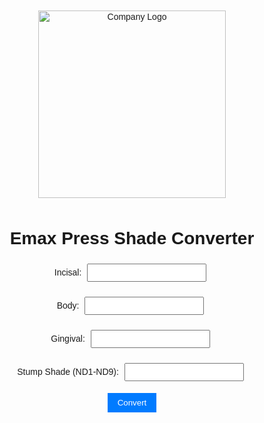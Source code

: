 <!DOCTYPE html> 

<html lang="en"> 

<head> 

  <meta charset="UTF-8" /> 

  <title>Emax Press Shade Converter</title> 

  <style> 

    body { 

      font-family: Arial, sans-serif; 

      text-align: center; 

      padding: 20px; 

    } 

    img { 

      width: 300px; 

      margin-bottom: 10px; 

    } 

    input { 

      margin: 5px; 

      padding: 5px; 

      text-transform: uppercase; 

    } 

    button { 

      padding: 8px 16px; 

      background-color: #007bff; 

      color: white; 

      border: none; 

      cursor: pointer; 

    } 

    button:hover { 

      background-color: #0056b3; 

    } 

    #results { 

      margin-top: 20px; 

      font-weight: bold; 

    } 

  </style> 

</head> 

<body> 

  

  <!-- Company Logo --> 

 <img src="OIP.jpg" alt="Company Logo" onerror="this.onerror=null; this.src='https://can01.safelinks.protection.outlook.com/?url=https%3A%2F%2Fvia.placeholder.com%2F300x100%3Ftext%3DLogo&...">


  <h1>Emax Press Shade Converter</h1> 

  

  <!-- Inputs --> 

  <label>Incisal: <input type="text" id="incisal" /></label><br> 

  <label>Body: <input type="text" id="body" /></label><br> 

  <label>Gingival: <input type="text" id="gingival" /></label><br> 

  <label>Stump Shade (ND1-ND9): <input type="text" id="stump" /></label><br> 

  

  <button onclick="convertShade()">Convert</button> 

  

  <div id="results"></div> 

  

  <script> 

    const materialTypeMapping = { 

 

            "A1": { 

                "ND1": ["MTA1", "LTA1", "HTA1", "MO1", "HO1"], 

                "ND2": ["MTA1", "LTA1", "HTA1", "MO1", "HO1"], 

                "ND3": ["MTBL4", "LTBL4", "HTBL4", "MO1", "HO1"], 

                "ND4": ["LTBL3", "MO1", "HO1"], 

                "ND5": ["LTBL4", "MO1", "HO1"], 

                "ND6": ["LTBL3", "MO1", "HO1"], 

                "ND7": ["LTBL2", "MO1", "HO1"], 

                "ND8": ["HO1"], 

                "ND9": ["HO1"] 

            }, 

            "A2": { 

                "ND1": ["MTA1", "LTA1", "HTA1", "MO1", "HO1"], 

                "ND2": ["MTA1", "LTA1", "HTA1", "MO1", "HO1"], 

                "ND3": ["MTA1", "LTA1", "HTBL4", "MO1", "HO1"], 

                "ND4": ["MTBL3", "LTA1", "MO1", "HO1"], 

                "ND5": ["LTA1", "HTBL2", "MO1", "HO1"], 

                "ND6": ["LTA1", "HTBL2", "MO1", "HO1"], 

                "ND7": ["LTA1", "MO1", "HO1"], 

                "ND8": ["HO1"], 

                "ND9": ["HO1"] 

            }, 

            "A3": { 

                "ND1": ["MTA2", "LTA2", "HTA2", "MO2", "HO2"], 

                "ND2": ["MTA2", "LTA2", "HTA2", "MO2", "HO2"], 

                "ND3": ["MTA2", "LTA2", "HTA2", "MO2", "HO2"], 

                "ND4": ["MTA2", "LTA2", "MO2", "HO2"], 

                "ND5": ["MTA1", "LTA2", "HTBL3", "MO2", "HO2"], 

                "ND6": ["MTA1", "LTA2", "HTBL2", "MO2", "HO2"], 

                "ND7": ["MTBL2", "LTA2", "MO2", "HO2"], 

                "ND8": ["HO2"], 

                "ND9": ["HO2"] 

            }, 

"A3.5": { 

                "ND1": ["MTA3", "LTA3", "HTA3", "MO2", "HO2"], 

                "ND2": ["MTA3", "LTA2", "HTA3", "MO2", "HO2"], 

                "ND3": ["MTA2", "LTA3", "HTA3", "MO2", "HO2"], 

                "ND4": ["MTA2", "LTA3", "HTB3", "MO2", "HO2"], 

                "ND5": ["MTA2", "LTA3", "HTA3", "MO2", "HO2"], 

                "ND6": ["MTA2", "LTA3", "HTBL2", "MO2", "HO2"], 

                "ND7": ["LTA3", "MO2", "HO2"], 

                "ND8": ["LTA3", "HO2"], 

                "ND9": ["HO2"] 

            }, 

"A4": { 

                "ND1": ["MTA3.5", "LTA3.5", "HTA3.5", "MO4", "HO2"], 

                "ND2": ["MTA3.5", "LTA3.5", "HTA3.5", "MO4", "HO2"], 

                "ND3": ["MTA3", "LTA3.5", "HTA3.5", "MO4", "HO2"], 

                "ND4": ["MTA3", "LTA3.5", "HTB3", "MO4", "HO2"], 

                "ND5": ["MTA3", "LTA3.5", "HTA3.5", "MO4", "HO2"], 

                "ND6": ["MTA3", "LTA3.5", "HTA3", "MO4", "HO2"], 

                "ND7": ["MTA2", "LTA3.5", "MO4", "HO2"], 

                "ND8": ["LTA3.5", "HO2"], 

                "ND9": ["HO2"] 

            }, 

"B1": { 

                "ND1": ["MTB1", "LTB1", "HTB1", "MO1", "HO1"], 

                "ND2": ["MTB1", "LTB1", "HTBL4", "MO1", "HO1"], 

                "ND3": ["MTBL4", "LTB1", "HTBL3", "MO1", "HO1"], 

                "ND4": ["MTBL3", "LTBL3", "MO1", "HO1"], 

                "ND5": ["MTBL2", "LTBL3", "MO1", "HO1"], 

                "ND6": ["LTBL3", "MO1", "HO1"], 

                "ND7": ["LTBL3", "MO1", "HO1"], 

                "ND8": ["HO1"], 

                "ND9": ["HO1"] 

            }, 

"B2": { 

                "ND1": ["MTB1", "LTB1", "HTB1", "MO1", "HO1"], 

                "ND2": ["MTB1", "LTB1", "HTBL4", "MO1", "HO1"], 

                "ND3": ["MTB1", "LTB1", "HTBL3", "MO1", "HO1"], 

                "ND4": ["MTBL4", "LTBL3", "MO1", "HO1"], 

                "ND5": ["MTBL3", "LTB1", "HTBL2", "MO1", "HO1"], 

                "ND6": ["LTB1", "MO1", "HO1"], 

                "ND7": ["LTB1", "MO1", "HO1"], 

                "ND8": ["HO1"], 

                "ND9": ["HO1"] 

            }, 

"B3": { 

                "ND1": ["MTB2", "LTB2", "HTB2", "MO3", "HO1"], 

                "ND2": ["MTB2", "LTB2", "HTB2", "MO3", "HO1"], 

                "ND3": ["MTB2", "LTB2", "HTB2", "MO3", "HO1"], 

                "ND4": ["MTB1", "LTB2", "HTBL2", "MO3", "HO1"], 

                "ND5": ["MTBL4", "LTB2", "HTBL3", "MO3", "HO1"], 

                "ND6": ["MTBL4", "LTB2", "HTBL2", "MO3", "HO1"], 

                "ND7": ["LTB2", "HTBL1", "MO3", "HO1"], 

                "ND8": ["HO1"], 

                "ND9": ["HO1"] 

            }, 

"B4": { 

                "ND1": ["MTA3.5", "LTB3", "HTB3", "MO3", "HO1"], 

                "ND2": ["MTA3.5", "LTB3", "HTB3", "MO3", "HO1"], 

                "ND3": ["MTA3", "LTB3", "HTB2", "MO3", "HO1"], 

                "ND4": ["MTB2", "LTB3", "HTBL3", "MO3", "HO1"], 

                "ND5": ["MTBL4", "LTB3", "HTBL3", "MO3", "HO1"], 

                "ND6": ["LTB3", "HTBL1", "MO3", "HO1"], 

                "ND7": ["LTB2", "HTB2", "MO3", "HO1"], 

                "ND8": ["LTB2", "HTB2", "HO1"], 

                "ND9": ["HO1"] 

            }, 

"C1": { 

                "ND1": ["MTC1", "LTC1", "HTC1", "MO1", "HO1"], 

                "ND2": ["MTC1", "LTC1", "HTC1", "MO1", "HO1"], 

                "ND3": ["MTC1", "LTC1", "HTBL4", "MO1", "HO1"], 

                "ND4": ["MTB1", "LTC1", "HTBL3", "MO1", "HO1"], 

                "ND5": ["MTB1", "LTC1", "HTBL3", "MO1", "HO1"], 

                "ND6": ["MTB1", "LTC1", "MO1", "HO1"], 

                "ND7": ["MTB1", "LTC1", "HTA1", "MO1", "HO1"], 

                "ND8": ["LTC1", "HTC1", "HO1"], 

                "ND9": ["HO1"] 

            }, 

"C2": { 

                "ND1": ["MTC1", "LTC1", "HTC1", "MO4", "HO2"], 

                "ND2": ["MTC1", "LTC1", "HTC1", "MO4", "HO2"], 

                "ND3": ["MTC1", "LTC1", "HTBL4", "MO4", "HO2"], 

                "ND4": ["MTC1", "LTC1", "HTB1", "MO4", "HO2"], 

                "ND5": ["MTA2", "LTC1", "HTA1", "MO4", "HO2"], 

                "ND6": ["MTA2", "LTB2", "HTB1", "MO4", "HO2"], 

                "ND7": ["MTA3", "LTB2", "HTA3", "MO4", "HO2"], 

                "ND8": ["LTB2", "HTB2", "HO2"], 

                "ND9": ["HO2"] 

            }, 

"C3": { 

                "ND1": ["MTC2", "LTC2", "HTC2", "MO4", "HO2"], 

                "ND2": ["MTC2", "LTC2", "HTC2", "MO4", "HO2"], 

                "ND3": ["MTC2", "LTC2", "HTC2", "MO4", "HO2"], 

                "ND4": ["MTA3", "LTC2", "HTB3", "MO4", "HO2"], 

                "ND5": ["MTA3", "LTC2", "HTA3", "MO4", "HO2"], 

                "ND6": ["MTA3", "LTC2", "HTB2", "MO4", "HO2"], 

                "ND7": ["MTA3", "LTC2", "HTA3.5", "MO4", "HO2"], 

                "ND8": ["MTA3", "LTC2", "HTC2", "HO2"], 

                "ND9": ["HO2"] 

            }, 

"C4": { 

                "ND1": ["MTA3.5", "LTC3", "HTC3", "MO4", "HO2"], 

                "ND2": ["MTA3.5", "LTC3", "HTC3", "MO4", "HO2"], 

                "ND3": ["MTA3", "LTC3", "HTB4", "MO4", "HO2"], 

                "ND4": ["MTA3", "LTC3", "HTC2", "MO4", "HO2"], 

                "ND5": ["MTA3", "LTC3", "HTB3", "MO4", "HO2"], 

                "ND6": ["MTA3", "LTC3", "HTB3", "MO4", "HO2"], 

                "ND7": ["MTA3", "LTC3", "HTA4", "MO4", "HO2"], 

                "ND8": ["LTC3", "HTC3", "HO2"], 

                "ND9": ["HO2"] 

            }, 

 "D2": { 

                "ND1": ["MTD2", "LTD2", "HTD2", "MO4", "HO2"], 

                "ND2": ["MTD2", "LTD2", "HTD2", "MO4", "HO2"], 

                "ND3": ["MTD2", "LTD2", "HTB1", "MO4", "HO2"], 

                "ND4": ["MTB1", "LTD2", "HTBL3", "MO4", "HO2"], 

                "ND5": ["MTB1", "LTD2", "HTBL3", "MO4", "HO2"], 

                "ND6": ["MTB1", "LTD2", "HTBL2", "MO4", "HO2"], 

                "ND7": ["MTB1", "LTD2", "HTB1", "MO4", "HO2"], 

                "ND8": ["MTA1", "LTD2", "HTD2", "HO2"], 

                "ND9": ["HO2"] 

            }, 

         

            "D3": { 

                "ND1": ["MTD2", "LTD2", "HTD2", "MO4", "HO2"], 

                "ND2": ["MTD2", "LTD2", "HTD2", "MO4", "HO2"], 

                "ND3": ["MTD2", "LTD2", "HTD2", "MO4", "HO2"], 

                "ND4": ["MTB2", "LTB2", "HTB1", "MO4", "HO2"], 

                "ND5": ["MTA2", "LTB2", "HTA2", "MO4", "HO2"], 

                "ND6": ["MTA2", "LTB2", "HTBL2", "MO4", "HO2"], 

                "ND7": ["MTA2", "LTB2", "HTBL2", "MO4", "HO2"], 

                "ND8": ["LTB2", "HTB2", "HO2"], 

                "ND9": ["HO2"] 

            }, 

 "D4": { 

                "ND1": ["MTD2", "LTD2", "HTD2", "MO4", "HO2"], 

                "ND2": ["MTD2", "LTD2", "HTD2", "MO4", "HO2"], 

                "ND3": ["MTD2", "LTD2", "HTD2", "MO4", "HO2"], 

                "ND4": ["MTB2", "LTB2", "HTB1", "MO4", "HO2"], 

                "ND5": ["MTA2", "LTB2", "HTA2", "MO4", "HO2"], 

                "ND6": ["MTA2", "LTB2", "HTBL2", "MO4", "HO2"], 

                "ND7": ["MTA2", "LTB2", "HTBL2", "MO4", "HO2"], 

                "ND8": ["LTB2", "HTB2", "HO2"], 

                "ND9": ["HO2"] 

            }, 

"0M1": { 

                "ND1": ["LTBL1", "HTBL1", "MO0", "HO0"], 

                "ND2": ["MTBL1", "LBL12", "MO0", "HO0"], 

                "ND3": ["MO0", "HO0"], 

                "ND4": ["MO0", "HO0"], 

                "ND5": ["MO0", "HO0"], 

                "ND6": ["MO0", "HO0"], 

                "ND7": ["MO0", "HO0"], 

                "ND8": ["HO0"], 

                "ND9": ["HO0"] 

            }, 

"0M2": { 

                "ND1": ["MTBL2", "LTBL2", "HTBL2", "MO0", "HO0"], 

                "ND2": ["MTBL2", "LTBL2", "HTBL2", "MO0", "HO0"], 

                "ND3": ["LTBL1", "MO0", "HO0"], 

                "ND4": ["LTBL1","MO0", "HO0"], 

                "ND5": ["LTBL1", "MO0", "HO0"], 

                "ND6": ["LTBL1", "MO0", "HO0"], 

                "ND7": ["LTBL1","MO0", "HO0"], 

                "ND8": ["HO0"], 

                "ND9": ["HO0"] 

            }, 

"0M3": { 

                "ND1": ["MTBL2", "LTBL3", "HTBL3", "MO0", "HO0"], 

                "ND2": ["MTBL2", "LTBL3", "HTBL3", "MO0", "HO0"], 

                "ND3": ["LTBL2", "MO0", "HO0"], 

                "ND4": ["LTBL2","MO0", "HO0"], 

                "ND5": ["LTBL2", "MO0", "HO0"], 

                "ND6": ["LTBL2", "MO0", "HO0"], 

                "ND7": ["LTBL2","MO0", "HO0"], 

                "ND8": ["HO0"], 

                "ND9": ["HO0"] 

            } 

          }; 

  

    function convertShade() { 

      const incisal = document.getElementById("incisal").value.trim().toUpperCase(); 

      const body = document.getElementById("body").value.trim().toUpperCase(); 

      const gingival = document.getElementById("gingival").value.trim().toUpperCase(); 

      const stump = document.getElementById("stump").value.trim().toUpperCase(); 

  

      const baseShade = incisal || body || gingival; 

      const resultDiv = document.getElementById("results"); 

  

      if (baseShade && stump && materialTypeMapping[baseShade] && materialTypeMapping[baseShade][stump]) { 

        const materials = materialTypeMapping[baseShade][stump]; 

        resultDiv.innerHTML = `<p>Material Choices for <strong>${baseShade}</strong> on <strong>${stump}</strong>:</p><p>${materials.join(", ")}</p>`; 

      } else { 

        resultDiv.innerHTML = `<p>No matching materials found for <strong>${baseShade}</strong> with <strong>${stump}</strong>.</p>`; 

      } 

    } 

  </script> 

  

</body> 

</html> 
